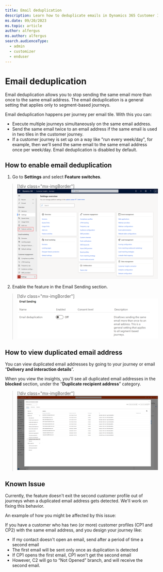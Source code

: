 ```yaml
---
title: Email deduplication
description: Learn how to deduplicate emails in Dynamics 365 Customer Insights - Journeys.
ms.date: 09/20/2023
ms.topic: article
author: alfergus
ms.author: alfergus
search.audienceType: 
  - admin
  - customizer
  - enduser
---
```


# Email deduplication

Email deduplication allows you to stop sending the same email more than once to the same email address. The email deduplication is a general setting that applies only to segment-based journeys.

Email deduplication happens per journey per email tile. With this you can:
- Execute multiple journeys simultaneously on the same email address.  
- Send the same email twice to an email address if the same email is used in two tiles in the customer journey.  
- If a customer journey is set up on a way like "run every week/day", for example, then we'll send the same email to the same email address once per week/day.  Email deduplication is disabled by default.

## How to enable email deduplication

1. Go to **Settings** and select **Feature switches**. 

> [!div class="mx-imgBorder"]
> ![Screenshot showing selecting feature switches.](media/feature-switches.png)

2. Enable the feature in the Email Sending section. 

> [!div class="mx-imgBorder"]
> ![Turn on the button for email deduplication.](media/enable-email-deduplication-button.png)

## How to view duplicated email address

You can view duplicated email addresses by going to your journey or email “**Delivery and interaction details**”.

When you view the insights, you'll see all duplicated email addresses in the **blocked** section, under the “**Duplicate recipient address**” category.

> [!div class="mx-imgBorder"]
> ![Screenshot showing insights of duplicated recipients's address.](media/email-duplication-insights.png)

## Known Issue

Currently, the feature doesn't exit the second customer profile out of journeys when a duplicated email address gets detected. We'll work on fixing this behavior.

An example of how you might be affected by this issue: 

If you have a customer who has two (or more) customer profiles (CP1 and CP2) with the same email address, and you design your journey like:
-	If my contact doesn't open an email, send after a period of time a second email 
-	The first email will be sent only once as duplication is detected
-	If CP1 opens the first email, CP1 won't get the second email
-	However, C2 will go to “Not Opened” branch, and will receive the second email.
